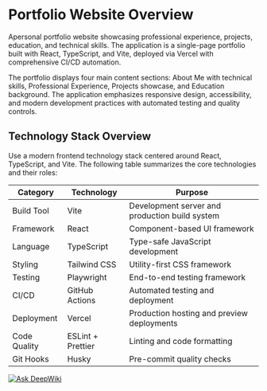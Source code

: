 # Portfolio Website Overview

Apersonal portfolio website showcasing professional experience, projects, education, and technical skills. The application is a single-page portfolio built with React, TypeScript, and Vite, deployed via Vercel with comprehensive CI/CD automation.

The portfolio displays four main content sections: About Me with technical skills, Professional Experience, Projects showcase, and Education background. The application emphasizes responsive design, accessibility, and modern development practices with automated testing and quality controls.

## Technology Stack Overview

Use a modern frontend technology stack centered around React, TypeScript, and Vite. The following table summarizes the core technologies and their roles:

| Category     | Technology        | Purpose                                        |
| ------------ | ----------------- | ---------------------------------------------- |
| Build Tool   | Vite              | Development server and production build system |
| Framework    | React             | Component-based UI framework                   |
| Language     | TypeScript        | Type-safe JavaScript development               |
| Styling      | Tailwind CSS      | Utility-first CSS framework                    |
| Testing      | Playwright        | End-to-end testing framework                   |
| CI/CD        | GitHub Actions    | Automated testing and deployment               |
| Deployment   | Vercel            | Production hosting and preview deployments     |
| Code Quality | ESLint + Prettier | Linting and code formatting                    |
| Git Hooks    | Husky             | Pre-commit quality checks                      |

[![Ask DeepWiki](https://deepwiki.com/badge.svg)](https://deepwiki.com/fmarinoa/fmarinoa-portfolio)
